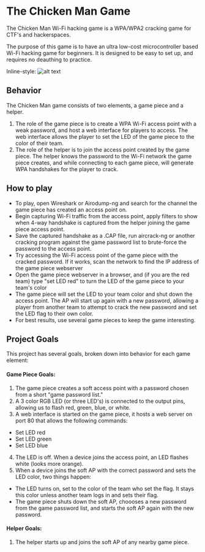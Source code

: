 The Chicken Man Game
======
The Chicken Man Wi-Fi hacking game is a WPA/WPA2 cracking game for CTF's and hackerspaces.

The purpose of this game is to have an ultra low-cost microcontroller based Wi-Fi hacking game for beginners.
It is designed to be easy to set up, and requires no deauthing to practice.

Inline-style: 
![alt text](https://previews.123rf.com/images/lisafx/lisafx0911/lisafx091100075/5918355-chicken-man-holding-stolen-cash-and-running-from-a-police-officer-isolated-on-white-.jpg "WHO WILL BE THE CHICKEN MAN")

## Behavior

The Chicken Man game consists of two elements, a game piece and a helper. 

1. The role of the game piece is to create a WPA Wi-Fi access point with a weak password, and host a web interface for players to access. The web interface allows the player to set the LED of the game piece to the color of their team.
2. The role of the helper is to join the access point created by the game piece. The helper knows the password to the Wi-Fi network the game piece creates, and while connecting to each game piece, will generate WPA handshakes for the player to crack.

## How to play

* To play, open Wireshark or Airodump-ng and search for the channel the game piece has created an access point on.
* Begin capturing Wi-Fi traffic from the access point, apply filters to show when 4-way handshake is captured from the helper joining the game piece access point. 
* Save the captured handshake as a .CAP file, run aircrack-ng or another cracking program against the game password list to brute-force the password to the access point.
* Try accessing the Wi-Fi access point of the game piece with the cracked password. If it works, scan the network to find the IP address of the game piece webserver
* Open the game piece webserver in a browser, and (if you are the red team) type "set LED red" to turn the LED of the game piece to your team's color
* The game piece will set the LED to your team color and shut down the access point. The AP will start up again with a new password, allowing a player from another team to attempt to crack the new password and set the LED flag to their own color.
* For best results, use several game pieces to keep the game interesting.

## Project Goals
This project has several goals, broken down into behavior for each game element:

#### Game Piece Goals:
1. The game piece creates a soft access point with a password chosen from a short "game password list."
2. A 3 color RGB LED (or three LED's) is connected to the output pins, allowing us to flash red, green, blue, or white.
3. A web interface is started on the game piece, it hosts a web server on port 80 that allows the following commands:
* Set LED red
* Set LED green
* Set LED blue
4. The LED is off. When a device joins the access point, an LED flashes white (looks more orange). 
5. When a device joins the soft AP with the correct password and sets the LED color, two things happen:
* The LED turns on, set to the color of the team who set the flag. It stays this color unless another team logs in and sets their flag.
* The game piece shuts down the soft AP, choooses a new password from the game password list, and starts the soft AP again with the new password.


#### Helper Goals:
1. The helper starts up and joins the soft AP of any nearby game piece. 




